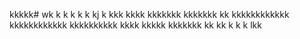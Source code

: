 kkkkk# wk
k
k
k
k
k
kj
k
kkk
kkkk
kkkkkkk
kkkkkkk
kk
kkkkkkkkkkkk
kkkkkkkkkkkk
kkkkkkkkkk
kkkk
kkkkk
kkkkkkk
kk
kk
k
k
k
lkk

